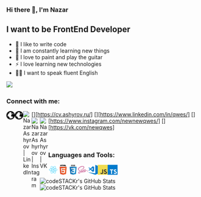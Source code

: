 ### Hi there 👋, I'm Nazar

## I want to be FrontEnd Developer

-   💪 I like to write code
-   🥅 I am constantly learning new things
-   🎉 I love to paint and play the guitar
-   ⚡ I love learning new technologies
-   🤹🏽 I want to speak fluent English

![](https://komarev.com/ghpvc/?username=newqwes&color=green)

### Connect with me:

<a href="https://cv.ashyrov.ru/"><img align="left" alt="webtricks-master.ru" width="22px" src="https://raw.githubusercontent.com/iconic/open-iconic/master/svg/globe.svg" /></a>
[<img align="left" alt="webtricks-master.ru" width="22px" src="https://raw.githubusercontent.com/iconic/open-iconic/master/svg/globe.svg" />][https://cv.ashyrov.ru/]
[<img align="left" alt="Nazar Ashyrov | LinkedIn" width="22px" src="https://cdn.jsdelivr.net/npm/simple-icons@v3/icons/linkedin.svg" />][https://www.linkedin.com/in/qwes/]
[<img align="left" alt="Nazar Ashyrov | Instagram" width="22px" src="https://cdn.jsdelivr.net/npm/simple-icons@v3/icons/instagram.svg" />][https://www.instagram.com/newnewqwes/]
[<img align="left" alt="Nazar Ashyrov | VK" width="22px" src="https://cdn.jsdelivr.net/npm/simple-icons@v3/icons/vk.svg" />][https://vk.com/newqwes]

<br />

### Languages and Tools:

<img align="left" alt="React" width="26px" src="https://raw.githubusercontent.com/github/explore/80688e429a7d4ef2fca1e82350fe8e3517d3494d/topics/react/react.png" />
<img align="left" alt="HTML5" width="26px" src="https://raw.githubusercontent.com/github/explore/80688e429a7d4ef2fca1e82350fe8e3517d3494d/topics/html/html.png" />
<img align="left" alt="CSS3" width="26px" src="https://raw.githubusercontent.com/github/explore/80688e429a7d4ef2fca1e82350fe8e3517d3494d/topics/css/css.png" />
<img align="left" alt="Sass" width="26px" src="https://raw.githubusercontent.com/github/explore/80688e429a7d4ef2fca1e82350fe8e3517d3494d/topics/sass/sass.png" />
<img align="left" alt="Visual Studio Code" width="26px" src="https://raw.githubusercontent.com/github/explore/80688e429a7d4ef2fca1e82350fe8e3517d3494d/topics/visual-studio-code/visual-studio-code.png" />
<img align="left" alt="JavaScript" width="26px" src="https://raw.githubusercontent.com/github/explore/80688e429a7d4ef2fca1e82350fe8e3517d3494d/topics/javascript/javascript.png" />
<img align="left" alt="TypeScript" width="26px" src="https://raw.githubusercontent.com/github/explore/80688e429a7d4ef2fca1e82350fe8e3517d3494d/topics/typescript/typescript.png" />

<br />
<br />

   <img align="left" alt="codeSTACKr's GitHub Stats" src="https://github-readme-stats.vercel.app/api/top-langs/?username=newqwes&langs_count=8&layout=compact" />
    <br />
    <img align="left" alt="codeSTACKr's GitHub Stats" src="https://github-readme-stats.vercel.app/api?username=newqwes&show_icons=true" />
